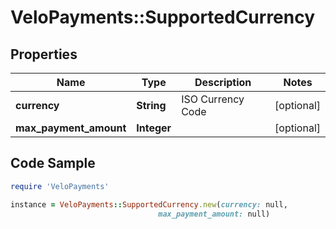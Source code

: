 # VeloPayments::SupportedCurrency

## Properties

Name | Type | Description | Notes
------------ | ------------- | ------------- | -------------
**currency** | **String** | ISO Currency Code | [optional] 
**max_payment_amount** | **Integer** |  | [optional] 

## Code Sample

```ruby
require 'VeloPayments'

instance = VeloPayments::SupportedCurrency.new(currency: null,
                                 max_payment_amount: null)
```


